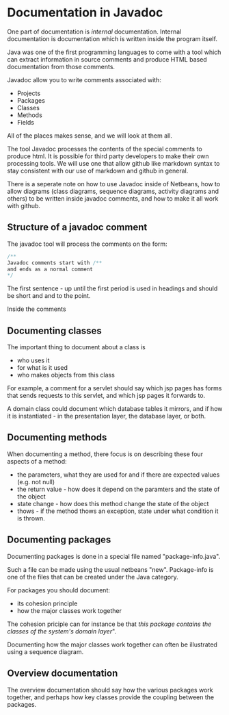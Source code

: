 # Documentation in Javadoc
One part of documentation is _internal_ documentation. Internal documentation is documentation which is written inside the program itself.

Java was one of the first programming languages to come with a tool which can extract information in source comments and produce HTML based documentation from those comments.

Javadoc allow you to write comments associated with:

- Projects
- Packages
- Classes
- Methods
- Fields

All of the places makes sense, and we will look at them all.


The tool Javadoc processes the contents of the special comments to produce html. It is possible for third party developers to make their own processing tools. We will use one that allow github like markdown syntax to stay consistent with our use of markdown and github in general.

There is a seperate note on how to use Javadoc inside of Netbeans, how to allow diagrams (class diagrams, sequence diagrams, activity diagrams and others) to be written inside javadoc comments, and how to make it all work with github.

## Structure of a javadoc comment
The javadoc tool will process the comments on the form:

```java
/**
Javadoc comments start with /**
and ends as a normal comment 
*/
```
The first sentence - up until the first period is used in headings and should be short and and to the point. 

Inside the comments 

## Documenting classes

The important thing to document about a class is 

- who uses it 
- for what is it used
- who makes objects from this class

For example, a comment for a servlet should say which jsp pages has forms that sends requests to this servlet, and which jsp pages it forwards to.

A domain class could document which database tables it mirrors, and if how it is instantiated - in the presentation layer, the database layer, or both.

## Documenting methods
When documenting a method, there focus is on describing these four aspects of a method:

- the parameters, what they are used for and if there are expected values (e.g. not null)
- the return value - how does it depend on the paramters and the state of the object
- state change - how does this method change the state of the object
- thows - if the method thows an exception, state under what condition it is thrown.

## Documenting packages
Documenting packages is done in a special file named "package-info.java". 

Such a file can be made using the usual netbeans "new". Package-info is one of the files that can be created under the Java category.

For packages you should document:

- its cohesion principle
- how the major classes work together

The cohesion priciple can for instance be that _this package contains the classes of the system's domain layer_". 

Documenting how the major classes work together can often be illustrated using a sequence diagram.

## Overview documentation
The overview documentation should say how the various packages work together, and perhaps how key classes provide the coupling between the packages.
